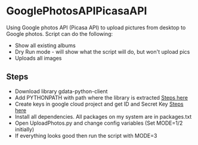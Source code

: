 # GooglePhotosAPIPicasaAPI
Using Google photos API (Picasa API) to upload pictures from desktop to Google photos. Script can do the following:
- Show all existing albums
- Dry Run mode - will show what the script will do, but won't upload pics
- Uploads all images

## Steps
- Download library gdata-python-client
- Add PYTHONPATH with path where the library is extracted [Steps here](https://developers.google.com/gdata/articles/python_client_lib)
- Create keys in google cloud project and get ID and Secret Key [Steps here](https://developers.google.com/identity/protocols/OAuth2)
- Install all dependencies. All packages on my system are in packages.txt
- Open UploadPhotos.py and change config variables (Set MODE=1/2 initially)
- If everything looks good then run the script with MODE=3
